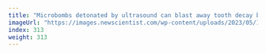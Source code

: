 ```yaml
---
title: "Microbombs detonated by ultrasound can blast away tooth decay bacteria"
imageUrl: "https://images.newscientist.com/wp-content/uploads/2023/05/15163443/SEI_156054205.jpg?width=788"
index: 313
weight: 313
---
```

